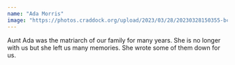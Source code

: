 ```yaml
---
name: "Ada Morris"
image: "https://photos.craddock.org/upload/2023/03/28/20230328150355-bc8e5b80.jpg"
---
```

Aunt Ada was the matriarch of our family for many years. She is no longer with us but she left us many memories. She wrote some of them down for us.

